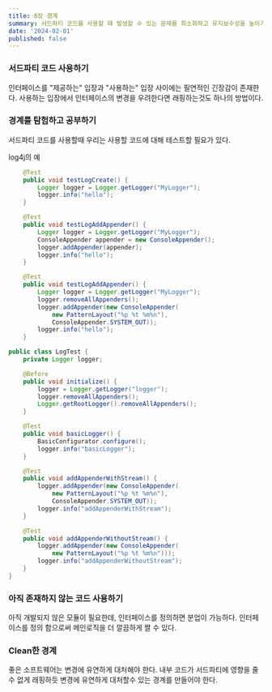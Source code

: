 ```yaml
---
title: 8장 경계
summary: 서드파티 코드를 사용할 때 발생할 수 있는 문제를 최소화하고 유지보수성을 높이기 위한 전략을 제시합니다. 코드의 경계를 명확하게 정의하고, 테스트를 통해 외부 라이브러리와의 통합을 검증하며, 서드파티 코드와의 결합도를 낮추기 위해 인터페이스 래핑과 같은 기법을 사용하는 방법을 설명합니다.
date: '2024-02-01'
published: false
---
```


### 서드파티 코드 사용하기

인터페이스를 "제공하는" 입장과 "사용하는" 입장 사이에는 필연적인 긴장감이 존재한다. 사용하는 입장에서 인터페이스의 변경을 우려한다면 래핑하는것도 하나의 방법이다.

### 경계를 탐험하고 공부하기

서드파티 코드를 사용할때 우리는 사용할 코드에 대해 테스트할 필요가 있다.

log4j의 예

```java
  	@Test
    public void testLogCreate() {
        Logger logger = Logger.getLogger("MyLogger");
        logger.info("hello");
    }

    @Test
    public void testLogAddAppender() {
        Logger logger = Logger.getLogger("MyLogger");
        ConsoleAppender appender = new ConsoleAppender();
        logger.addAppender(appender);
        logger.info("hello");
    }

    @Test
    public void testLogAddAppender() {
        Logger logger = Logger.getLogger("MyLogger");
        logger.removeAllAppenders();
        logger.addAppender(new ConsoleAppender(
            new PatternLayout("%p %t %m%n"),
            ConsoleAppender.SYSTEM_OUT));
        logger.info("hello");
    }

public class LogTest {
    private Logger logger;

    @Before
    public void initialize() {
        logger = Logger.getLogger("logger");
        logger.removeAllAppenders();
        Logger.getRootLogger().removeAllAppenders();
    }

    @Test
    public void basicLogger() {
        BasicConfigurator.configure();
        logger.info("basicLogger");
    }

    @Test
    public void addAppenderWithStream() {
        logger.addAppender(new ConsoleAppender(
            new PatternLayout("%p %t %m%n"),
            ConsoleAppender.SYSTEM_OUT));
        logger.info("addAppenderWithStream");
    }

    @Test
    public void addAppenderWithoutStream() {
        logger.addAppender(new ConsoleAppender(
            new PatternLayout("%p %t %m%n")));
        logger.info("addAppenderWithoutStream");
    }
}
```

### 아직 존재하지 않는 코드 사용하기

아직 개발되지 않은 모듈이 필요한데, 인터페이스를 정의하면 분업이 가능하다. 인터페이스를 정의 함으로써 메인로직을 더 깔끔하게 짤 수 있다.

### Clean한 경계

좋은 소프트웨어는 변경에 유연하게 대처해야 한다. 내부 코드가 서드파티에 영향을 줄수 없게 래핑하듯 변경에 유연하게 대처할수 있는 경계를 만들어야 한다.
